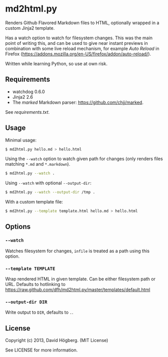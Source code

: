 md2html.py
==========

Renders Github Flavored Markdown files to HTML, optionally wrapped in a custom
Jinja2 template.

Has a watch option to watch for filesystem changes. This was the main point of
writing this, and can be used to give near instant previews in combination with
some live reload mechanism, for example _Auto Reload_ in Firefox
(https://addons.mozilla.org/en-US/firefox/addon/auto-reload/).

Written while learning Python, so use at own risk.

Requirements
------------

* watchdog 0.6.0
* Jinja2 2.6
* The _marked_ Markdown parser: https://github.com/chjj/marked.

See _requirements.txt_.

Usage
-----

Minimal usage:

```bash
$ md2html.py hello.md > hello.html
```

Using the `--watch` option to watch given path for changes (only renders files
matching `*.md` and `*.markdown`).

```bash
$ md2html.py --watch .
```

Using `--watch` with optional `--output-dir`:

```bash
$ md2html.py --watch --output-dir /tmp .
```

With a custom template file:

```bash
$ md2html.py --template template.html hello.md > hello.html
```

Options
-------

### `--watch`

Watches filesystem for changes, `infile` is treated as a path using this option.

### `--template TEMPLATE`

Wrap rendered HTML in given template. Can be either filesystem path or URL.
Defaults to hotlinking to
https://raw.github.com/dfh/md2html.py/master/templates/default.html

### `--output-dir DIR`

Write output to `DIR`, defaults to `.`.

License
-------

Copyright (c) 2013, David Högberg. (MIT License)

See LICENSE for more information.
